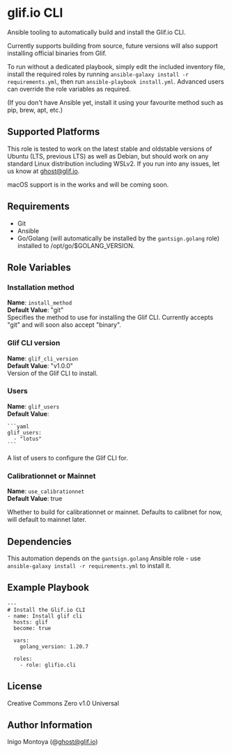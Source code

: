 glif.io CLI
===========

Ansible tooling to automatically build and install the Glif.io CLI. 

Currently supports building from source, future versions will also support installing official binaries from Glif.

To run without a dedicated playbook, simply edit the included inventory file, install the required roles by running `ansible-galaxy install -r requirements.yml`, then run `ansible-playbook install.yml`. Advanced users can override the role variables as required.

(If you don't have Ansible yet, install it using your favourite method such as pip, brew, apt, etc.)

Supported Platforms
-------------------

This role is tested to work on the latest stable and oldstable versions of Ubuntu (LTS, previous LTS) as well as Debian, but should work on any standard Linux distribution including WSLv2. If you run into any issues, let us know at ghost@glif.io.

macOS support is in the works and will be coming soon.

Requirements
------------

* Git
* Ansible
* Go/Golang (will automatically be installed by the `gantsign.golang` role) installed to /opt/go/$GOLANG_VERSION.

Role Variables
--------------

### Installation method

**Name**: `install_method`  
**Default Value**: "git"  
Specifies the method to use for installing the Glif CLI. Currently accepts "git" and will soon also accept "binary".

### Glif CLI version

**Name**: `glif_cli_version`  
**Default Value**: "v1.0.0"  
Version of the Glif CLI to install.

### Users

**Name**: `glif_users`  
**Default Value**: 

    ```yaml
    glif_users:
      - "lotus"
    ```

A list of users to configure the Glif CLI for.

### Calibrationnet or Mainnet

**Name**: `use_calibrationnet`  
**Default Value**: true

Whether to build for calibrationnet or mainnet. Defaults to calibnet for now, will default to mainnet later.

Dependencies
------------

This automation depends on the `gantsign.golang` Ansible role - use `ansible-galaxy install -r requirements.yml` to install it.

Example Playbook
----------------

```
---
# Install the Glif.io CLI
- name: Install glif cli
  hosts: glif
  become: true

  vars:
    golang_version: 1.20.7

  roles:
    - role: glifio.cli
```

License
-------

Creative Commons Zero v1.0 Universal

Author Information
------------------

Inigo Montoya (@ghost@glif.io)